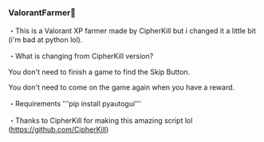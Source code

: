 ### ValorantFarmer👻
・This is a Valorant XP farmer made by CipherKill but i changed it a little bit (i'm bad at python lol).

・What is changing from CipherKill version?


You don't need to finish a game to find the Skip Button.

You don't need to come on the game again when you have a reward.
 
 ・Requirements
'''pip install pyautogui'''

・Thanks to CipherKill for making this amazing script lol (https://github.com/CipherKill)


